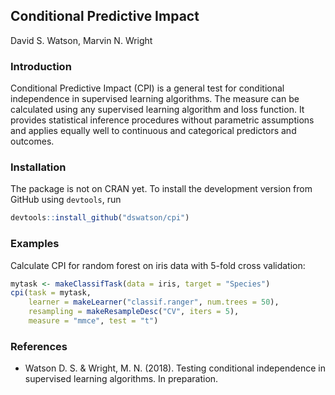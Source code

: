 
## Conditional Predictive Impact
David S. Watson, Marvin N. Wright

### Introduction
Conditional Predictive Impact (CPI) is a general test for conditional independence in supervised learning algorithms. The measure can be calculated using any supervised learning algorithm and loss function. It provides statistical inference procedures without parametric assumptions and applies equally well to continuous and categorical predictors and outcomes.

### Installation
The package is not on CRAN yet. To install the development version from GitHub using `devtools`, run

```R
devtools::install_github("dswatson/cpi")
```

### Examples
Calculate CPI for random forest on iris data with 5-fold cross validation:
```R
mytask <- makeClassifTask(data = iris, target = "Species")
cpi(task = mytask, 
    learner = makeLearner("classif.ranger", num.trees = 50),
    resampling = makeResampleDesc("CV", iters = 5), 
    measure = "mmce", test = "t")
```

### References
* Watson D. S. & Wright, M. N. (2018). Testing conditional independence in supervised learning algorithms. In preparation. 

